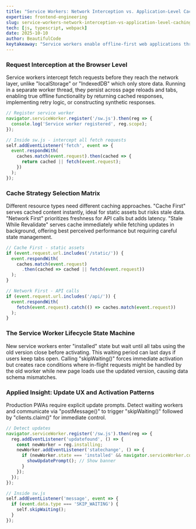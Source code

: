 ```yaml
---
title: "Service Workers: Network Interception vs. Application-Level Caching Trade-offs"
expertise: frontend-engineering
slug: service-workers-network-interception-vs-application-level-caching
tech: [js, typescript, webpack]
date: 2025-10-10
author: BeautifulCode
keytakeaway: "Service workers enable offline-first web applications through network-level request interception, but production success requires matching cache strategies to resource characteristics and implementing explicit update UX to navigate the complex activation lifecycle."
---
```


### Request Interception at the Browser Level

Service workers intercept fetch requests before they reach the network layer, unlike "localStorage" or "IndexedDB" which only store data. Running in a separate worker thread, they persist across page reloads and tabs, enabling true offline functionality by returning cached responses, implementing retry logic, or constructing synthetic responses.

```javascript
// Register service worker
navigator.serviceWorker.register('/sw.js').then(reg => {
  console.log('Service worker registered', reg.scope);
});

// Inside sw.js - intercept all fetch requests
self.addEventListener('fetch', event => {
  event.respondWith(
    caches.match(event.request).then(cached => {
      return cached || fetch(event.request);
    })
  );
});
```

### Cache Strategy Selection Matrix

Different resource types need different caching approaches. "Cache First" serves cached content instantly, ideal for static assets but risks stale data. "Network First" prioritizes freshness for API calls but adds latency. "Stale While Revalidate" serves cache immediately while fetching updates in background, offering best perceived performance but requiring careful state management.

```javascript
// Cache First - static assets
if (event.request.url.includes('/static/')) {
  event.respondWith(
    caches.match(event.request)
      .then(cached => cached || fetch(event.request))
  );
}

// Network First - API calls
if (event.request.url.includes('/api/')) {
  event.respondWith(
    fetch(event.request).catch(() => caches.match(event.request))
  );
}
```

### The Service Worker Lifecycle State Machine

New service workers enter "installed" state but wait until all tabs using the old version close before activating. This waiting period can last days if users keep tabs open. Calling "skipWaiting()" forces immediate activation but creates race conditions where in-flight requests might be handled by the old worker while new page loads use the updated version, causing data schema mismatches.

### Applied Insight: Update UX and Activation Patterns

Production PWAs require explicit update prompts. Detect waiting workers and communicate via "postMessage()" to trigger "skipWaiting()" followed by "clients.claim()" for immediate control.

```javascript
// Detect updates
navigator.serviceWorker.register('/sw.js').then(reg => {
  reg.addEventListener('updatefound', () => {
    const newWorker = reg.installing;
    newWorker.addEventListener('statechange', () => {
      if (newWorker.state === 'installed' && navigator.serviceWorker.controller) {
        showUpdatePrompt(); // Show banner
      }
    });
  });
});

// Inside sw.js
self.addEventListener('message', event => {
  if (event.data.type === 'SKIP_WAITING') {
    self.skipWaiting();
  }
});
```